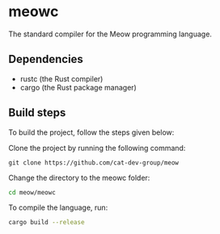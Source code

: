 # meowc

The standard compiler for the Meow programming language.

## Dependencies

- rustc (the Rust compiler)
- cargo (the Rust package manager)

## Build steps

To build the project, follow the steps given below:

Clone the project by running the following command:

```
git clone https://github.com/cat-dev-group/meow
```

Change the directory to the meowc folder:

```sh
cd meow/meowc
```

To compile the language, run:

```sh
cargo build --release
```
